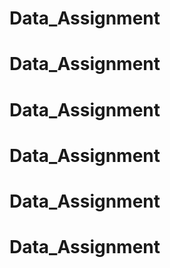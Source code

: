 # Data_Assignment
# Data_Assignment
# Data_Assignment
# Data_Assignment
# Data_Assignment
# Data_Assignment
